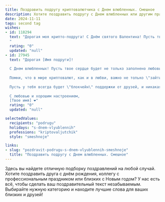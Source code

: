 ```yaml
---
title: Поздравить подругу криптовалютчика с Днем влюбленных. Смешное
description: Хотите поздравить подругу с Днем влюбленных или другим праздником? Наш ИИ создаст незабываемое поздравление, а вы обязательно выделитесь среди других.  
date: 2024-11-11
tags: second tag
wishes:
- id: 118294
  text: "Дорогая моя крипто-подруга! С Днём святого Валентина! Пусть твой портфель сегодня взлетит выше, чем курс биткоина на лунном рынке, а любовь будет такой же стабильной, как стейблкоин!  Желаю тебе океана романтики и чтобы твой \"валентин\" оценил не только твои прекрасные качества, но и твою невероятную способность разводить майнинг-фермы!  ❤️
  "
  rating: "0"
  updated: "null"
- id: 27945
  text: "Дорогая [Имя подруги]!
  
  С Днем влюбленных! Пусть твое сердце будет не только заполнено любовью, но и приумножено, как портфель криптовалюты! Желаю тебе находить свои идеальные \"коины\" среди ярких моментов и эмоциональных активов.
  
  Помни, что в мире криптовалют, как и в любви, важно не только \"зайти\" на правильный курс, но и терпеливо ждать, когда твои чувства вырастут в настоящую \"бычью\" тенденцию. Пусть в этот день твои отношения будут такими же волатильными, как курс биткоина — яркими, непредсказуемыми, но всегда с положительным трендом!
  
  Пусть у тебя всегда будет \"блокчейн\" поддержки от друзей, и никакая \"хакерская атака\" не сможет встряхнуть твою любовь!
  
  С любовью и хорошим настроением,
  [Твое имя] ❤️"
  rating: "0"
  updated: "null"

selectedValues:
  recipients: "podrugu"
  holidays: "s-dnem-vlyublennih"
  professions: "kriptovaljutchik"
  style: "smeshnoje"

links:
- slug: "pozdravit-podrugu-s-dnem-vlyublennih-smeshnoje"
  title: "Поздравить подругу с Днем влюбленных. Смешное"
---
```


Здесь вы найдете отличную подборку поздравлений на любой случай.
Хотите поздравить друга с днём рождения, коллегу с профессиональным праздником или близких с Новым годом? У нас есть всё, чтобы сделать ваш поздравительный текст незабываемым. Выбирайте нужную категорию и находите лучшие слова для ваших близких и друзей!
